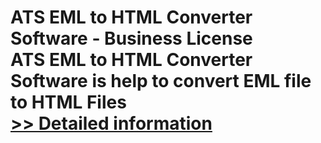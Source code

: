 # ATS EML to HTML Converter Software - Business License<br />ATS EML to HTML Converter Software is help to convert EML file to HTML Files<br />[>> Detailed information](https://secure.shareit.com/shareit/product.html?productid=300778867&affiliateid=200057808)
